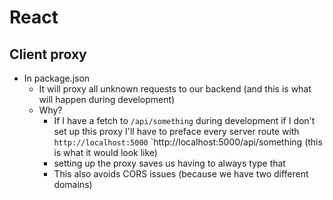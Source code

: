# React
## Client proxy
* In package.json
  - It will proxy all unknown requests to our backend (and this is what will happen during development)
  - Why?
    + If I have a fetch to `/api/something` during development if I don't set up this proxy I'll have to preface every server route with `http://localhost:5000`
    `http://localhost:5000/api/something (this is what it would look like)
    + setting up the proxy saves us having to always type that
    + This also avoids CORS issues (because we have two different domains)
